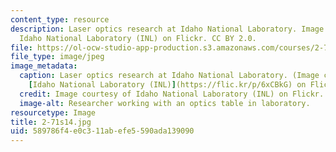 ```yaml
---
content_type: resource
description: Laser optics research at Idaho National Laboratory. Image courtesy of
  Idaho National Laboratory (INL) on Flickr. CC BY 2.0.
file: https://ol-ocw-studio-app-production.s3.amazonaws.com/courses/2-71-optics-spring-2014/589786f4e0c311abefe5590ada139090_2-71s14.jpg
file_type: image/jpeg
image_metadata:
  caption: Laser optics research at Idaho National Laboratory. (Image courtesy of
    [Idaho National Laboratory (INL)](https://flic.kr/p/6xCBkG) on Flickr. CC BY 2.0.)
  credit: Image courtesy of Idaho National Laboratory (INL) on Flickr. CC BY 2.0.
  image-alt: Researcher working with an optics table in laboratory.
resourcetype: Image
title: 2-71s14.jpg
uid: 589786f4-e0c3-11ab-efe5-590ada139090
---
```

